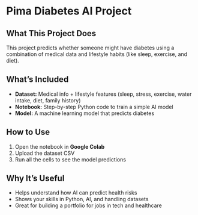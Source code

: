 # Pima Diabetes AI Project

## What This Project Does
This project predicts whether someone might have diabetes using a combination of medical data and lifestyle habits (like sleep, exercise, and diet).  

## What’s Included
- **Dataset:** Medical info + lifestyle features (sleep, stress, exercise, water intake, diet, family history)  
- **Notebook:** Step-by-step Python code to train a simple AI model  
- **Model:** A machine learning model that predicts diabetes  

## How to Use
1. Open the notebook in **Google Colab**  
2. Upload the dataset CSV  
3. Run all the cells to see the model predictions  

## Why It’s Useful
- Helps understand how AI can predict health risks  
- Shows your skills in Python, AI, and handling datasets  
- Great for building a portfolio for jobs in tech and healthcare  


